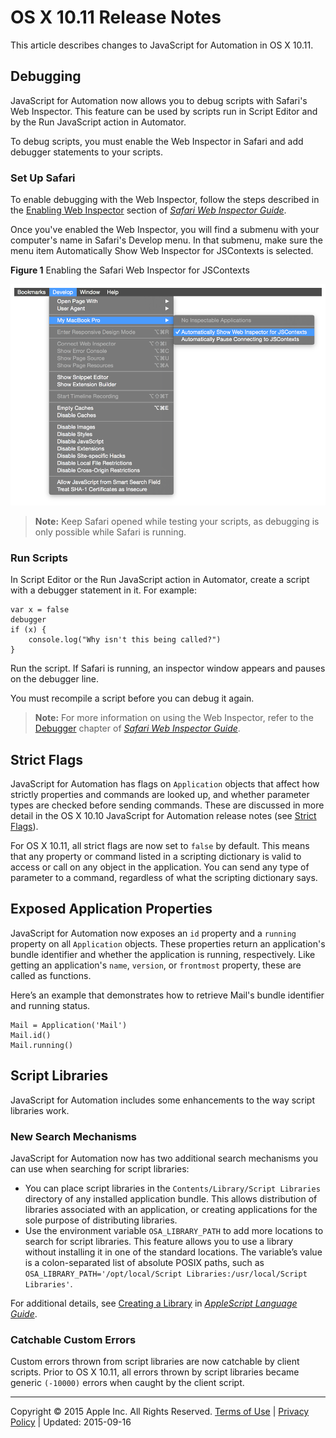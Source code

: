 # OS X 10.11 Release Notes

This article describes changes to JavaScript for Automation in OS X 10.11.

## Debugging

JavaScript for Automation now allows you to debug scripts with Safari's Web Inspector. This feature can be used by scripts run in Script Editor and by the Run JavaScript action in Automator.

To debug scripts, you must enable the Web Inspector in Safari and add debugger statements to your scripts.

### Set Up Safari

To enable debugging with the Web Inspector, follow the steps described in the [Enabling Web Inspector](../../../../documentation/AppleApplications/Conceptual/Safari_Developer_Guide/GettingStarted/GettingStarted.html#//apple_ref/doc/uid/TP40007874-CH2-SW2) section of *[Safari Web Inspector Guide](../../../../documentation/AppleApplications/Conceptual/Safari_Developer_Guide/Introduction/Introduction.html#//apple_ref/doc/uid/TP40007874)*.

Once you've enabled the Web Inspector, you will find a submenu with your computer's name in Safari's Develop menu. In that submenu, make sure the menu item Automatically Show Web Inspector for JSContexts is selected.

**Figure 1**  Enabling the Safari Web Inspector for JSContexts

![](../Art/safari_develop_menu_2x.png)
> **Note:** Keep Safari opened while testing your scripts, as debugging is only possible while Safari is running.

### Run Scripts

In Script Editor or the Run JavaScript action in Automator, create a script with a debugger statement in it. For example:

```
var x = false
debugger
if (x) {
    console.log("Why isn't this being called?")
}
```

Run the script. If Safari is running, an inspector window appears and pauses on the debugger line.

You must recompile a script before you can debug it again.

> **Note:** For more information on using the Web Inspector, refer to the [Debugger](../../../../documentation/AppleApplications/Conceptual/Safari_Developer_Guide/Debugger/Debugger.html#//apple_ref/doc/uid/TP40007874-CH5) chapter of *[Safari Web Inspector Guide](../../../../documentation/AppleApplications/Conceptual/Safari_Developer_Guide/Introduction/Introduction.html#//apple_ref/doc/uid/TP40007874)*.

## Strict Flags

JavaScript for Automation has flags on `Application` objects that affect how strictly properties and commands are looked up, and whether parameter types are checked before sending commands. These are discussed in more detail in the OS X 10.10 JavaScript for Automation release notes (see [Strict Flags](OSX10-10.html#//apple_ref/doc/uid/TP40014508-CH109-SW34)).

For OS X 10.11, all strict flags are now set to `false` by default. This means that any property or command listed in a scripting dictionary is valid to access or call on any object in the application. You can send any type of parameter to a command, regardless of what the scripting dictionary says.

## Exposed Application Properties

JavaScript for Automation now exposes an `id` property and a `running` property on all `Application` objects. These properties return an application's bundle identifier and whether the application is running, respectively. Like getting an application's `name`, `version`, or `frontmost` property, these are called as functions.

Here’s an example that demonstrates how to retrieve Mail's bundle identifier and running status.

```
Mail = Application('Mail')
Mail.id()
Mail.running()
```

## Script Libraries

JavaScript for Automation includes some enhancements to the way script libraries work.

### New Search Mechanisms

JavaScript for Automation now has two additional search mechanisms you can use when searching for script libraries:

* You can place script libraries in the `Contents/Library/Script Libraries` directory of any installed application bundle. This allows distribution of libraries associated with an application, or creating applications for the sole purpose of distributing libraries.
* Use the environment variable `OSA_LIBRARY_PATH` to add more locations to search for script libraries. This feature allows you to use a library without installing it in one of the standard locations. The variable’s value is a colon-separated list of absolute POSIX paths, such as `OSA_LIBRARY_PATH='/opt/local/Script Libraries:/usr/local/Script Libraries'`.

For additional details, see [Creating a Library](../../../../documentation/AppleScript/Conceptual/AppleScriptLangGuide/conceptual/ASLR_script_objects.html#//apple_ref/doc/uid/TP40000983-CH207-SW13) in *[AppleScript Language Guide](../../../../documentation/AppleScript/Conceptual/AppleScriptLangGuide/introduction/ASLR_intro.html#//apple_ref/doc/uid/TP40000983)*.

### Catchable Custom Errors

Custom errors thrown from script libraries are now catchable by client scripts. Prior to OS X 10.11, all errors thrown by script libraries became generic `(-10000)` errors when caught by the client script.

  

---

Copyright © 2015 Apple Inc. All Rights Reserved. [Terms of Use](http://www.apple.com/legal/internet-services/terms/site.html) | [Privacy Policy](http://www.apple.com/privacy/) | Updated: 2015-09-16
